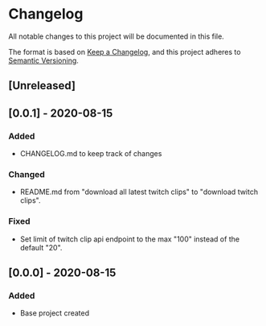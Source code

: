 # Changelog
All notable changes to this project will be documented in this file.

The format is based on [Keep a Changelog](https://keepachangelog.com/en/1.0.0/),
and this project adheres to [Semantic Versioning](https://semver.org/spec/v2.0.0.html).

## [Unreleased]

## [0.0.1] - 2020-08-15
### Added
- CHANGELOG.md to keep track of changes

### Changed
- README.md from "download all latest twitch clips" to "download twitch clips".

### Fixed
- Set limit of twitch clip api endpoint to the max "100" instead of the default "20".

## [0.0.0] - 2020-08-15
### Added
- Base project created